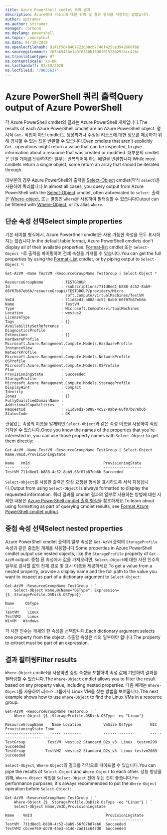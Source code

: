 ```yaml
---
title: Azure PowerShell cmdlet 쿼리 결과
description: Azure에서 리소스에 대한 쿼리 및 결과 형식을 지정하는 방법입니다.
author: sptramer
ms.author: sttramer
manager: carmonm
ms.devlang: powershell
ms.topic: conceptual
ms.date: 01/10/2019
ms.openlocfilehash: 9141f5640467722608cb7748f425ce3942668fb8
ms.sourcegitcommit: f6fa6543be1e0f6330b1598f01528b2928cc426c
ms.translationtype: HT
ms.contentlocale: ko-KR
ms.lasthandoff: 03/10/2020
ms.locfileid: "79035637"
---
```

# <a name="query-output-of-azure-powershell"></a><span data-ttu-id="84828-103">Azure PowerShell 쿼리 출력</span><span class="sxs-lookup"><span data-stu-id="84828-103">Query output of Azure PowerShell</span></span> 

<span data-ttu-id="84828-104">각 Azure PowerShell cmdlet의 결과는 Azure PowerShell 개체입니다.</span><span class="sxs-lookup"><span data-stu-id="84828-104">The results of each Azure PowerShell cmdlet are an Azure PowerShell object.</span></span> <span data-ttu-id="84828-105">명시적 `Get-` 작업이 아닌 cmdlet도 생성되거나 수정된 리소스에 대한 정보를 제공하기 위해 검사할 수 있는 값을 반환할 수 있습니다.</span><span class="sxs-lookup"><span data-stu-id="84828-105">Even cmdlets that aren't explicitly `Get-` operations might return a value that can be inspected, to give information about a resource that was created or modified.</span></span> <span data-ttu-id="84828-106">대부분의 cmdlet은 단일 개체를 반환하지만 일부는 반복되어야 하는 배열을 반환합니다.</span><span class="sxs-lookup"><span data-stu-id="84828-106">While most cmdlets return a single object, some return an array that should be iterated through.</span></span>

<span data-ttu-id="84828-107">대부분의 경우 Azure PowerShell의 출력을 [Select-Object](/powershell/module/Microsoft.PowerShell.Utility/Select-Object) cmdlet(약식 `select`)을 사용하여 쿼리합니다.</span><span class="sxs-lookup"><span data-stu-id="84828-107">In almost all cases, you query output from Azure PowerShell with the [Select-Object](/powershell/module/Microsoft.PowerShell.Utility/Select-Object) cmdlet, often abbreviated to `select`.</span></span> <span data-ttu-id="84828-108">출력은 [Where-object](/powershell/module/Microsoft.PowerShell.Core/Where-Object), 또는 별칭인 `where`을 사용하여 필터링할 수 있습니다</span><span class="sxs-lookup"><span data-stu-id="84828-108">Output can be filtered with [Where-Object](/powershell/module/Microsoft.PowerShell.Core/Where-Object), or its alias `where`.</span></span>

## <a name="select-simple-properties"></a><span data-ttu-id="84828-109">단순 속성 선택</span><span class="sxs-lookup"><span data-stu-id="84828-109">Select simple properties</span></span>

<span data-ttu-id="84828-110">기본 테이블 형식에서, Azure PowerShell cmdlet은 사용 가능한 속성을 모두 표시하지는 않습니다.</span><span class="sxs-lookup"><span data-stu-id="84828-110">In the default table format, Azure PowerShell cmdlets don't display all of their available properties.</span></span> <span data-ttu-id="84828-111">[Format-list](/powershell/module/microsoft.powershell.utility/format-list) cmdlet 또는 `Select-Object *`로 출력을 파이핑하여 전체 속성을 가져올 수 있습니다.</span><span class="sxs-lookup"><span data-stu-id="84828-111">You can get the full properties by using the [Format-List](/powershell/module/microsoft.powershell.utility/format-list) cmdlet, or by piping output to `Select-Object *`:</span></span>

```azurepowershell-interactive
Get-AzVM -Name TestVM -ResourceGroupName TestGroup | Select-Object *
```

```output
ResourceGroupName        : TESTGROUP
Id                       : /subscriptions/711d8ed1-b888-4c52-8ab9-66f07b87eb6b/resourceGroups/TESTGROUP/providers/Micro
                           soft.Compute/virtualMachines/TestVM
VmId                     : 711d8ed1-b888-4c52-8ab9-66f07b87eb6b
Name                     : TestVM
Type                     : Microsoft.Compute/virtualMachines
Location                 : westus2
LicenseType              :
Tags                     : {}
AvailabilitySetReference :
DiagnosticsProfile       :
Extensions               : {}
HardwareProfile          : Microsoft.Azure.Management.Compute.Models.HardwareProfile
InstanceView             :
NetworkProfile           : Microsoft.Azure.Management.Compute.Models.NetworkProfile
OSProfile                : Microsoft.Azure.Management.Compute.Models.OSProfile
Plan                     :
ProvisioningState        : Succeeded
StorageProfile           : Microsoft.Azure.Management.Compute.Models.StorageProfile
DisplayHint              : Compact
Identity                 :
Zones                    : {}
FullyQualifiedDomainName :
AdditionalCapabilities   :
RequestId                : 711d8ed1-b888-4c52-8ab9-66f07b87eb6b
StatusCode               : OK
```

<span data-ttu-id="84828-112">관심있는 속성의 이름을 알게되면 `Select-Object`와 같은 속성 이름을 사용하여 직접 가져올 수 있습니다.</span><span class="sxs-lookup"><span data-stu-id="84828-112">Once you know the names of the properties that you're interested in, you can use those property names with `Select-Object` to get them directly:</span></span>

```azurepowershell-interactive
Get-AzVM -Name TestVM -ResourceGroupName TestGroup | Select-Object Name,VmId,ProvisioningState
```

```output
Name   VmId                                 ProvisioningState
----   ----                                 -----------------
TestVM 711d8ed1-b888-4c52-8ab9-66f07b87eb6b Succeeded
```

<span data-ttu-id="84828-113">`Select-Object`를 사용한 출력은 항상 요청된 형식을 표시하도록 서식 지정됩니다.</span><span class="sxs-lookup"><span data-stu-id="84828-113">Output from using `Select-Object` is always formatted to display the requested information.</span></span> <span data-ttu-id="84828-114">쿼리 결과를 cmdlet 결과의 일부로 사용하는 방법에 대한 자세한 내용은 [Azure PowerShell cmdlet 출력 형식](formatting-output.md)을 참조하세요.</span><span class="sxs-lookup"><span data-stu-id="84828-114">To learn about using formatting as part of querying cmdlet results, see [Format Azure PowerShell cmdlet output](formatting-output.md).</span></span>

## <a name="select-nested-properties"></a><span data-ttu-id="84828-115">중첩 속성 선택</span><span class="sxs-lookup"><span data-stu-id="84828-115">Select nested properties</span></span>

<span data-ttu-id="84828-116">Azure PowerShell cmdlet 출력의 일부 속성은 `Get-AzVM` 출력의 `StorageProfile` 속성과 같은 중첩된 개체를 사용합니다.</span><span class="sxs-lookup"><span data-stu-id="84828-116">Some properties in Azure PowerShell cmdlet output use nested objects, like the `StorageProfile` property of `Get-AzVM` output.</span></span> <span data-ttu-id="84828-117">중첩 된 속성에서 값을 가져오려면, `Select-Object`에 대한 사전 인수의 일부로 검사할 값의 전체 경로 및 표시 이름을 제공하세요.</span><span class="sxs-lookup"><span data-stu-id="84828-117">To get a value from a nested property, provide a display name and the full path to the value you want to inspect as part of a dictionary argument to `Select-Object`:</span></span>

```azurepowershell-interactive
Get-AzVM -ResourceGroupName TestGroup | `
    Select-Object Name,@{Name="OSType"; Expression={$_.StorageProfile.OSDisk.OSType}}
```

```output
Name     OSType
----     ------
TestVM    Linux
TestVM2   Linux
WinVM   Windows
```

<span data-ttu-id="84828-118">각 사전 인수는 개체의 한 속성을 선택합니다.</span><span class="sxs-lookup"><span data-stu-id="84828-118">Each dictionary argument selects one property from the object.</span></span> <span data-ttu-id="84828-119">추출할 속성은 식의 일부여야 합니다.</span><span class="sxs-lookup"><span data-stu-id="84828-119">The property to extract must be part of an expression.</span></span>

## <a name="filter-results"></a><span data-ttu-id="84828-120">결과 필터링</span><span class="sxs-lookup"><span data-stu-id="84828-120">Filter results</span></span> 

<span data-ttu-id="84828-121">`Where-Object` cmdlet을 사용하면 중첩 속성을 포함하여 속성 값에 기반하여 결과를 필터링할 수 있습니다.</span><span class="sxs-lookup"><span data-stu-id="84828-121">The `Where-Object` cmdlet allows you to filter the result based on any property value, including nested properties.</span></span> <span data-ttu-id="84828-122">다음 예제는 `Where-Object`를 사용하여 리소스 그룹에서 Linux VM을 찾는 방법을 보여줍니다.</span><span class="sxs-lookup"><span data-stu-id="84828-122">The next example shows how to use `Where-Object` to find the Linux VMs in a resource group.</span></span>

```azurepowershell-interactive
Get-AzVM -ResourceGroupName TestGroup | `
    Where-Object {$_.StorageProfile.OSDisk.OSType -eq "Linux"}
```

```output
ResourceGroupName    Name Location          VmSize OsType        NIC ProvisioningState Zone
-----------------    ---- --------          ------ ------        --- ----------------- ----
TestGroup          TestVM  westus2 Standard_D2s_v3  Linux  testvm299         Succeeded
TestGroup         TestVM2  westus2 Standard_D2s_v3  Linux testvm2669         Succeeded
```

<span data-ttu-id="84828-123">`Select-Object`, `Where-Object`의 결과를 각각으로 파이프할 수 있습니다.</span><span class="sxs-lookup"><span data-stu-id="84828-123">You can pipe the results of `Select-Object` and `Where-Object` to each other.</span></span> <span data-ttu-id="84828-124">성능 향상을 위해, `Where-Object` 작업을 `Select-Object` 전에 두는 것이 좋습니다.</span><span class="sxs-lookup"><span data-stu-id="84828-124">For performance purposes, it's always recommended to put the `Where-Object` operation before `Select-Object`:</span></span>

```azurepowershell-interactive
Get-AzVM -ResourceGroupName TestGroup | `
    Where-Object {$_.StorageProfile.OsDisk.OsType -eq "Linux"} | `
    Select-Object Name,VmID,ProvisioningState
```

```output
Name    VmId                                 ProvisioningState
----    ----                                 -----------------
TestVM  711d8ed1-b888-4c52-8ab9-66f07b87eb6  Succeeded
TestVM2 cbcee769-dd78-45e3-a14d-2ad11c647d0  Succeeded
```